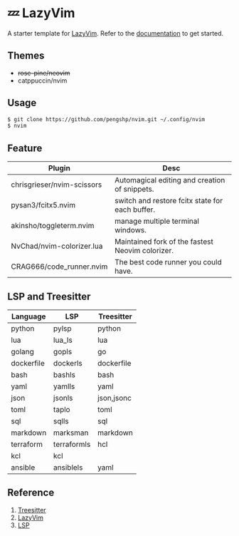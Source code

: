 # 💤 LazyVim

A starter template for [LazyVim](https://github.com/LazyVim/LazyVim).
Refer to the [documentation](https://lazyvim.github.io/installation) to get started.

## Themes

- ~~rose-pine/neovim~~
- catppuccin/nvim

## Usage

```bash
$ git clone https://github.com/pengshp/nvim.git ~/.config/nvim
$ nvim
```

## Feature

| Plugin                     | Desc                                             |
| -------------------------- | ------------------------------------------------ |
| chrisgrieser/nvim-scissors | Automagical editing and creation of snippets.    |
| pysan3/fcitx5.nvim         | switch and restore fcitx state for each buffer.  |
| akinsho/toggleterm.nvim    | manage multiple terminal windows.                |
| NvChad/nvim-colorizer.lua  | Maintained fork of the fastest Neovim colorizer. |
| CRAG666/code_runner.nvim   | The best code runner you could have.             |


## LSP and Treesitter

| Language   | LSP         | Treesitter |
| ---------- | ----------- | ---------- |
| python     | pylsp       | python     |
| lua        | lua_ls      | lua        |
| golang     | gopls       | go         |
| dockerfile | dockerls    | dockerfile |
| bash       | bashls      | bash       |
| yaml       | yamlls      | yaml       |
| json       | jsonls      | json,jsonc |
| toml       | taplo       | toml       |
| sql        | sqlls       | sql        |
| markdown   | marksman    | markdown   |
| terraform  | terraformls | hcl        |
| kcl        | kcl         |            |
| ansible    | ansiblels   | yaml       |


## Reference

1. [Treesitter](https://tree-sitter.github.io/tree-sitter/)
2. [LazyVim](https://www.lazyvim.org/)
3. [LSP](https://microsoft.github.io/language-server-protocol/)
